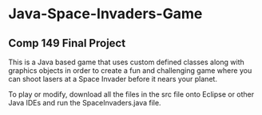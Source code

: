 # Java-Space-Invaders-Game
## Comp 149 Final Project
This is a Java based game that uses custom defined classes along with graphics objects in order to create a fun and challenging game where you can shoot lasers at a Space Invader before it nears your planet.

To play or modify, download all the files in the src file onto Eclipse or other Java IDEs and run the SpaceInvaders.java file. 
